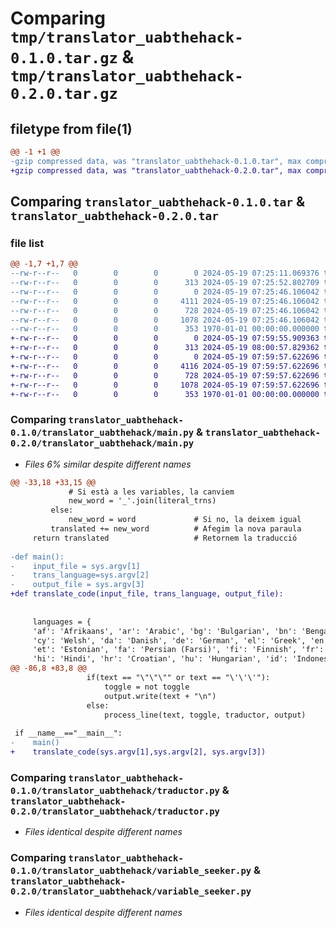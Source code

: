 # Comparing `tmp/translator_uabthehack-0.1.0.tar.gz` & `tmp/translator_uabthehack-0.2.0.tar.gz`

## filetype from file(1)

```diff
@@ -1 +1 @@
-gzip compressed data, was "translator_uabthehack-0.1.0.tar", max compression
+gzip compressed data, was "translator_uabthehack-0.2.0.tar", max compression
```

## Comparing `translator_uabthehack-0.1.0.tar` & `translator_uabthehack-0.2.0.tar`

### file list

```diff
@@ -1,7 +1,7 @@
--rw-r--r--   0        0        0        0 2024-05-19 07:25:11.069376 translator_uabthehack-0.1.0/README.md
--rw-r--r--   0        0        0      313 2024-05-19 07:25:52.802709 translator_uabthehack-0.1.0/pyproject.toml
--rw-r--r--   0        0        0        0 2024-05-19 07:25:46.106042 translator_uabthehack-0.1.0/translator_uabthehack/__init__.py
--rw-r--r--   0        0        0     4111 2024-05-19 07:25:46.106042 translator_uabthehack-0.1.0/translator_uabthehack/main.py
--rw-r--r--   0        0        0      728 2024-05-19 07:25:46.106042 translator_uabthehack-0.1.0/translator_uabthehack/traductor.py
--rw-r--r--   0        0        0     1078 2024-05-19 07:25:46.106042 translator_uabthehack-0.1.0/translator_uabthehack/variable_seeker.py
--rw-r--r--   0        0        0      353 1970-01-01 00:00:00.000000 translator_uabthehack-0.1.0/PKG-INFO
+-rw-r--r--   0        0        0        0 2024-05-19 07:59:55.909363 translator_uabthehack-0.2.0/README.md
+-rw-r--r--   0        0        0      313 2024-05-19 08:00:57.829362 translator_uabthehack-0.2.0/pyproject.toml
+-rw-r--r--   0        0        0        0 2024-05-19 07:59:57.622696 translator_uabthehack-0.2.0/translator_uabthehack/__init__.py
+-rw-r--r--   0        0        0     4116 2024-05-19 07:59:57.622696 translator_uabthehack-0.2.0/translator_uabthehack/main.py
+-rw-r--r--   0        0        0      728 2024-05-19 07:59:57.622696 translator_uabthehack-0.2.0/translator_uabthehack/traductor.py
+-rw-r--r--   0        0        0     1078 2024-05-19 07:59:57.622696 translator_uabthehack-0.2.0/translator_uabthehack/variable_seeker.py
+-rw-r--r--   0        0        0      353 1970-01-01 00:00:00.000000 translator_uabthehack-0.2.0/PKG-INFO
```

### Comparing `translator_uabthehack-0.1.0/translator_uabthehack/main.py` & `translator_uabthehack-0.2.0/translator_uabthehack/main.py`

 * *Files 6% similar despite different names*

```diff
@@ -33,18 +33,15 @@
             # Si està a les variables, la canviem
             new_word = '_'.join(literal_trns)
         else:
             new_word = word             # Si no, la deixem igual
         translated += new_word          # Afegim la nova paraula
     return translated                   # Retornem la traducció
 
-def main():
-    input_file = sys.argv[1]
-    trans_language=sys.argv[2]
-    output_file = sys.argv[3]
+def translate_code(input_file, trans_language, output_file):
 
 
     languages = {
     'af': 'Afrikaans', 'ar': 'Arabic', 'bg': 'Bulgarian', 'bn': 'Bengali', 'ca': 'Catalan', 'cs': 'Czech',
     'cy': 'Welsh', 'da': 'Danish', 'de': 'German', 'el': 'Greek', 'en': 'English', 'es': 'Spanish',
     'et': 'Estonian', 'fa': 'Persian (Farsi)', 'fi': 'Finnish', 'fr': 'French', 'gu': 'Gujarati', 'he': 'Hebrew',
     'hi': 'Hindi', 'hr': 'Croatian', 'hu': 'Hungarian', 'id': 'Indonesian', 'it': 'Italian', 'ja': 'Japanese',
@@ -86,8 +83,8 @@
                 if(text == "\"\"\"" or text == "\'\'\'"):
                     toggle = not toggle
                     output.write(text + "\n")
                 else:
                     process_line(text, toggle, traductor, output)
 
 if __name__=="__main__":    
-    main()
+    translate_code(sys.argv[1],sys.argv[2], sys.argv[3])
```

### Comparing `translator_uabthehack-0.1.0/translator_uabthehack/traductor.py` & `translator_uabthehack-0.2.0/translator_uabthehack/traductor.py`

 * *Files identical despite different names*

### Comparing `translator_uabthehack-0.1.0/translator_uabthehack/variable_seeker.py` & `translator_uabthehack-0.2.0/translator_uabthehack/variable_seeker.py`

 * *Files identical despite different names*


